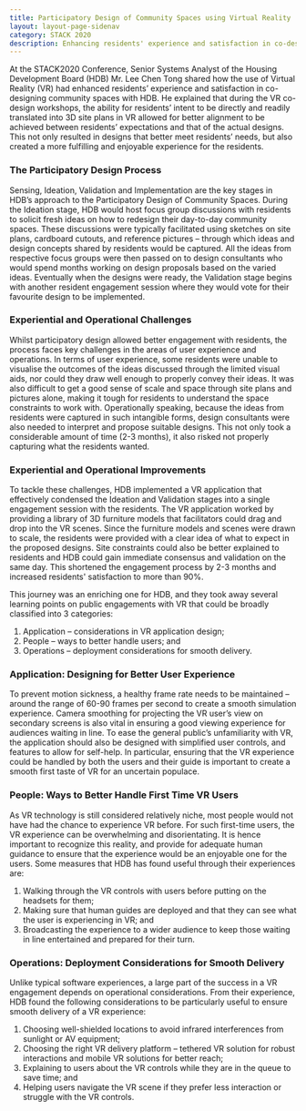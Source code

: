 ```yaml
---
title: Participatory Design of Community Spaces using Virtual Reality
layout: layout-page-sidenav
category: STACK 2020
description: Enhancing residents' experience and satisfaction in co-designing community spaces with Virtual Reality.
---
```


At the STACK2020 Conference, Senior Systems Analyst of the Housing Development Board (HDB) Mr. Lee Chen Tong shared how the use of Virtual Reality (VR) had 
enhanced residents’ experience and satisfaction in co-designing community spaces with HDB. He explained that during the VR co-design workshops, the ability 
for residents’ intent to be directly and readily translated into 3D site plans in VR allowed for better alignment to be achieved between residents’ 
expectations and that of the actual designs. This not only resulted in designs that better meet residents’ needs, but also created a more fulfilling and 
enjoyable experience for the residents.

### The Participatory Design Process
Sensing, Ideation, Validation and Implementation are the key stages in HDB’s approach to the Participatory Design of Community Spaces. During the Ideation stage, 
HDB would host focus group discussions with residents to solicit fresh ideas on how to redesign their day-to-day community spaces. These discussions were 
typically facilitated using sketches on site plans, cardboard cutouts, and reference pictures – through which ideas and design concepts shared by residents 
would be captured. All the ideas from respective focus groups were then passed on to design consultants who would spend months working on design proposals 
based on the varied ideas. Eventually when the designs were ready, the Validation stage begins with another resident engagement session where they would vote 
for their favourite design to be implemented.

### Experiential and Operational Challenges
Whilst participatory design allowed better engagement with residents, the process faces key challenges in the areas of user experience and operations. 
In terms of user experience, some residents were unable to visualise the outcomes of the ideas discussed through the limited visual aids, nor could they draw 
well enough to properly convey their ideas. It was also difficult to get a good sense of scale and space through site plans and pictures alone, making it 
tough for residents to understand the space constraints to work with. Operationally speaking, because the ideas from residents were captured in such intangible 
forms, design consultants were also needed to interpret and propose suitable designs. This not only took a considerable amount of time (2-3 months), 
it also risked not properly capturing what the residents wanted.

### Experiential and Operational Improvements
To tackle these challenges, HDB implemented a VR application that effectively condensed the Ideation and Validation stages into a single engagement session 
with the residents. The VR application worked by providing a library of 3D furniture models that facilitators could drag and drop into the VR scenes. 
Since the furniture models and scenes were drawn to scale, the residents were provided with a clear idea of what to expect in the proposed designs. 
Site constraints could also be better explained to residents and HDB could gain immediate consensus and validation on the same day. This shortened the engagement 
process by 2-3 months and increased residents' satisfaction to more than 90%.

This journey was an enriching one for HDB, and they took away several learning points on public engagements with VR that could be broadly classified into 3 
categories:
1.  Application – considerations in VR application design;
2.  People – ways to better handle users; and
3.  Operations – deployment considerations for smooth delivery.

### Application: Designing for Better User Experience
To prevent motion sickness, a healthy frame rate needs to be maintained – around the range of 60-90 frames per second to create a smooth simulation experience. 
Camera smoothing for projecting the VR user’s view on secondary screens is also vital in ensuring a good viewing experience for audiences waiting in line. 
To ease the general public’s unfamiliarity with VR, the application should also be designed with simplified user controls, and features to allow for self-help. 
In particular, ensuring that the VR experience could be handled by both the users and their guide is important to create a smooth first taste of VR for an 
uncertain populace.

### People: Ways to Better Handle First Time VR Users
As VR technology is still considered relatively niche, most people would not have had the chance to experience VR before. For such first-time users, 
the VR experience can be overwhelming and disorientating. It is hence important to recognize this reality, and provide for adequate human guidance to 
ensure that the experience would be an enjoyable one for the users. Some measures that HDB has found useful through their experiences are:
1. Walking through the VR controls with users before putting on the headsets for them;
2. Making sure that human guides are deployed and that they can see what the user is experiencing in VR; and
3. Broadcasting the experience to a wider audience to keep those waiting in line entertained and prepared for their turn.

### Operations: Deployment Considerations for Smooth Delivery
Unlike typical software experiences, a large part of the success in a VR engagement depends on operational considerations. From their experience, 
HDB found the following considerations to be particularly useful to ensure smooth delivery of a VR experience:
1. Choosing well-shielded locations to avoid infrared interferences from sunlight or AV equipment;
2. Choosing the right VR delivery platform – tethered VR solution for robust interactions and mobile VR solutions for better reach;
3. Explaining to users about the VR controls while they are in the queue to save time; and
4. Helping users navigate the VR scene if they prefer less interaction or struggle with the VR controls.
